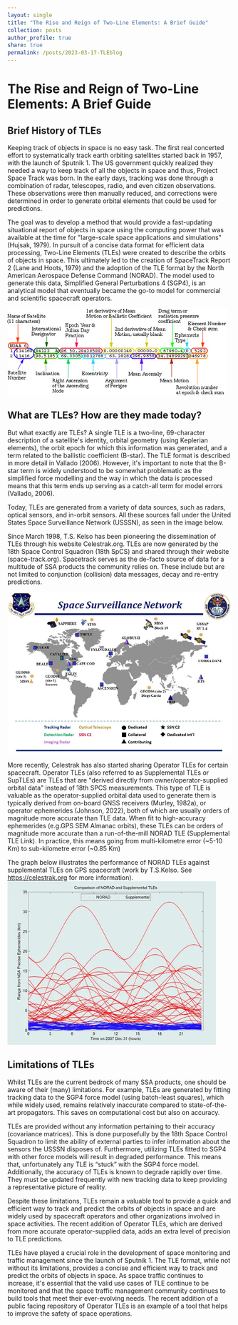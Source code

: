 ```yaml
---
layout: single
title: "The Rise and Reign of Two-Line Elements: A Brief Guide"
collection: posts 
author_profile: true
share: true
permalink: /posts/2023-03-17-TLEblog
---
```


# The Rise and Reign of Two-Line Elements: A Brief Guide

## Brief History of TLEs
Keeping track of objects in space is no easy task. The first real concerted effort to systematically track earth orbiting satellites started back in 1957, with the launch of Sputnik 1. The US government quickly realized they needed a way to keep track of all the objects in space and thus, Project Space Track was born. In the early days, tracking was done through a combination of radar, telescopes, radio, and even citizen observations. These observations were then manually reduced, and corrections were determined in order to generate orbital elements that could be used for predictions.


The goal was to develop a method that would provide a fast-updating situational report of objects in space using the computing power that was available at the time for "large-scale space applications and simulations" (Hujsak, 1979). In pursuit of a concise data format for efficient data processing, Two-Line Elements (TLEs) were created to describe the orbits of objects in space. This ultimately led to the creation of SpaceTrack Report 2 (Lane and Hoots, 1979) and the adoption of the TLE format by the North American Aerospace Defense Command (NORAD). The model used to generate this data, Simplified General Perturbations 4 (SGP4), is an analytical model that eventually became the go-to model for commercial and scientific spacecraft operators.

![Breakdown of the TLE Data Format](/images/tle_diag.png "Breakdown of the TLE Data Format")

## What are TLEs? How are they made today?

But what exactly are TLEs? A single TLE is a two-line, 69-character description of a satellite's identity, orbital geometry (using Keplerian elements), the orbit epoch for which this information was generated, and a term related to the ballistic coefficient (B-star). The TLE format is described in more detail in Vallado (2006). However, it's important to note that the B-star term is widely understood to be somewhat problematic as the simplified force modelling and the way in which the data is processed means that this term ends up serving as a catch-all term for model errors (Vallado, 2006).

Today, TLEs are generated from a variety of data sources, such as radars, optical sensors, and in-orbit sensors. All these sources fall under the United States Space Surveillance Network (USSSN), as seen in the image below.

Since March 1998, T.S. Kelso has been pioneering the dissemination of TLEs through his website Celestrak.org. TLEs are now generated by the 18th Space Control Squadron (18th SpCS) and shared through their website (space-track.org). Spacetrack serves as the de-facto source of data for a multitude of SSA products the community relies on. These include but are not limited to conjunction (collision) data messages, decay and re-entry predictions.

![USSSN as of 2018](/images/Space_Surveillance_Network.png "USSSN as of 2018")

More recently, Celestrak has also started sharing Operator TLEs for certain spacecraft. Operator TLEs (also referred to as Supplemental TLEs or SupTLEs) are TLEs that are "derived directly from owner/operator-supplied orbital data" instead of 18th SPCS measurements. This type of TLE is valuable as the operator-supplied orbital data used to generate them is typically derived from on-board GNSS receivers (Murley, 1982a), or operator ephemerides (Johnson, 2022), both of which are usually orders of magnitude more accurate than TLE data. When fit to high-accuracy ephemerides (e.g.GPS SEM Almanac orbits), these TLEs can be orders of magnitude more accurate than a run-of-the-mill NORAD TLE (Supplemental TLE Link). In practice, this means going from multi-kilometre error (~5-10 Km) to sub-kilometre error (~0.85 Km)

The graph below illustrates the performance of NORAD TLEs against supplemental TLEs on GPS spacecraft (work by T.S.Kelso. See https://celestrak.org for more information).
![Comparison of the performance of NORAD TLEs against supplemental TLEs on GPS spacecraft as illustrated by T.S.Kelso](/images/NORADvSupKELSO.png "Comparison of the performance of NORAD TLEs against supplemental TLEs on GPS spacecraft as illustrated by T.S.Kelso's work")

## Limitations of TLEs 
Whilst TLEs are the current bedrock of many SSA products, one should be aware of their (many) limitations. For example, TLEs are generated by fitting tracking data to the SGP4 force model (using batch-least squares), which while widely used, remains relatively inaccurate compared to state-of-the-art propagators. This saves on computational cost but also on accuracy. 

TLEs are provided without any information pertaining to their accuracy (covariance matrices). This is done purposefully by the 18th Space Control Squadron to limit the ability of external parties to infer information about the sensors the USSSN disposes of. Furthermore, utilizing TLEs fitted to SGP4 with other force models will result in degraded performance. This means that, unfortunately any TLE is “stuck” with the SGP4 force model. Additionally, the accuracy of TLEs is known to degrade rapidly over time. They must be updated frequently with new tracking data to keep providing a representative picture of reality.

Despite these limitations, TLEs remain a valuable tool to provide a quick and efficient way to track and predict the orbits of objects in space and are widely used by spacecraft operators and other organizations involved in space activities. The recent addition of Operator TLEs, which are derived from more accurate operator-supplied data, adds an extra level of precision to TLE predictions.

TLEs have played a crucial role in the development of space monitoring and traffic management since the launch of Sputnik 1. The TLE format, while not without its limitations, provides a concise and efficient way to track and predict the orbits of objects in space. As space traffic continues to increase, it's essential that the valid use cases of TLE continue to be monitored and that the space traffic management community continues to build tools that meet their ever-evolving needs. The recent addition of a public facing repository of Operator TLEs is an example of a tool that helps to improve the safety of space operations.